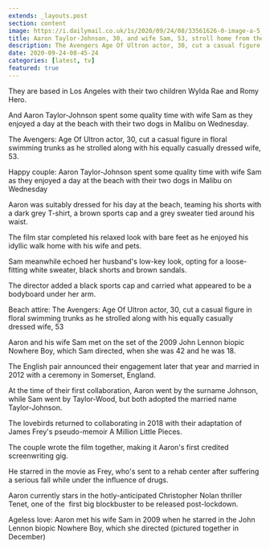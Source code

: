 ```yaml
---
extends: _layouts.post
section: content
image: https://i.dailymail.co.uk/1s/2020/09/24/08/33561626-0-image-a-5_1600932493895.jpg 
title: Aaron Taylor-Johnson, 30, and wife Sam, 53, stroll home from the beach with their dogs in Malibu 
description: The Avengers Age Of Ultron actor, 30, cut a casual figure in floral  trunks as he and wife Sam, 53, enjoyed a day at the beach with their two dogs in Malibu on Wednesday. 
date: 2020-09-24-08-45-24 
categories: [latest, tv] 
featured: true 
--- 
```

They are based in Los Angeles with their two children Wylda Rae and Romy Hero.

And Aaron Taylor-Johnson spent some quality time with wife Sam as they enjoyed a day at the beach with their two dogs in Malibu on Wednesday.

The Avengers: Age Of Ultron actor, 30, cut a casual figure in floral swimming trunks as he strolled along with his equally casually dressed wife, 53.   

Happy couple: Aaron Taylor-Johnson spent some quality time with wife Sam as they enjoyed a day at the beach with their two dogs in Malibu on Wednesday

Aaron was suitably dressed for his day at the beach, teaming his shorts with a dark grey T-shirt, a brown sports cap and a grey sweater tied around his waist.

The film star completed his relaxed look with bare feet as he enjoyed his idyllic walk home with his wife and pets.

Sam meanwhile echoed her husband's low-key look, opting for a loose-fitting white sweater, black shorts and brown sandals.

The director added a black sports cap and carried what appeared to be a bodyboard under her arm.  

Beach attire: The Avengers: Age Of Ultron actor, 30, cut a casual figure in floral swimming trunks as he strolled along with his equally casually dressed wife, 53

Aaron and his wife Sam met on the set of the 2009 John Lennon biopic Nowhere Boy, which Sam directed, when she was 42 and he was 18.

The English pair announced their engagement later that year and married in 2012 with a ceremony in Somerset, England.

At the time of their first collaboration, Aaron went by the surname Johnson, while Sam went by Taylor-Wood, but both adopted the married name Taylor-Johnson.

The lovebirds returned to collaborating in 2018 with their adaptation of James Frey's pseudo-memoir A Million Little Pieces.

The couple wrote the film together, making it Aaron's first credited screenwriting gig.

He starred in the movie as Frey, who's sent to a rehab center after suffering a serious fall while under the influence of drugs.

Aaron currently stars in the hotly-anticipated Christopher Nolan thriller Tenet, one of the  first big blockbuster to be released post-lockdown. 

Ageless love: Aaron met his wife Sam in 2009 when he starred in the John Lennon biopic Nowhere Boy, which she directed (pictured together in December)

